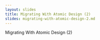```yaml
---
layout: slides
title: Migrating With Atomic Design (2)
slides: migrating-with-atomic-design-2.md
---
```


Migrating With Atomic Design (2)
